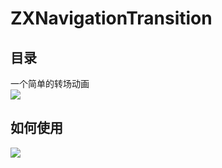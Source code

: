 # ZXNavigationTransition
## 目录
一个简单的转场动画  
![](https://github.com/zhangxing4418/ZXNavigationTrasition/raw/master/Image/trasition.gif)
## 如何使用
![](https://github.com/zhangxing4418/ZXNavigationTrasition/raw/master/Image/Config.png)
